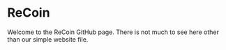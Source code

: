 # ReCoin
Welcome to the ReCoin GitHub page. There is not much to see here other than our simple website file.
